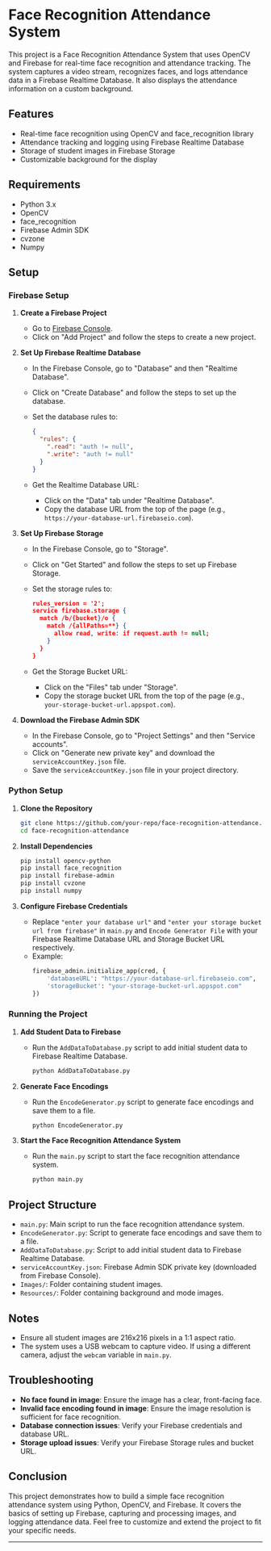 # Face Recognition Attendance System

This project is a Face Recognition Attendance System that uses OpenCV and Firebase for real-time face recognition and attendance tracking. The system captures a video stream, recognizes faces, and logs attendance data in a Firebase Realtime Database. It also displays the attendance information on a custom background.

## Features

- Real-time face recognition using OpenCV and face_recognition library
- Attendance tracking and logging using Firebase Realtime Database
- Storage of student images in Firebase Storage
- Customizable background for the display

## Requirements

- Python 3.x
- OpenCV
- face_recognition
- Firebase Admin SDK
- cvzone
- Numpy

## Setup

### Firebase Setup

1. **Create a Firebase Project**

   - Go to [Firebase Console](https://console.firebase.google.com/).
   - Click on "Add Project" and follow the steps to create a new project.

2. **Set Up Firebase Realtime Database**

   - In the Firebase Console, go to "Database" and then "Realtime Database".
   - Click on "Create Database" and follow the steps to set up the database.
   - Set the database rules to:
     ```json
     {
       "rules": {
         ".read": "auth != null",
         ".write": "auth != null"
       }
     }
     ```

   - Get the Realtime Database URL:
     - Click on the "Data" tab under "Realtime Database".
     - Copy the database URL from the top of the page (e.g., `https://your-database-url.firebaseio.com`).

3. **Set Up Firebase Storage**

   - In the Firebase Console, go to "Storage".
   - Click on "Get Started" and follow the steps to set up Firebase Storage.
   - Set the storage rules to:
     ```json
     rules_version = '2';
     service firebase.storage {
       match /b/{bucket}/o {
         match /{allPaths=**} {
           allow read, write: if request.auth != null;
         }
       }
     }
     ```

   - Get the Storage Bucket URL:
     - Click on the "Files" tab under "Storage".
     - Copy the storage bucket URL from the top of the page (e.g., `your-storage-bucket-url.appspot.com`).

4. **Download the Firebase Admin SDK**

   - In the Firebase Console, go to "Project Settings" and then "Service accounts".
   - Click on "Generate new private key" and download the `serviceAccountKey.json` file.
   - Save the `serviceAccountKey.json` file in your project directory.

### Python Setup

1. **Clone the Repository**

   ```bash
   git clone https://github.com/your-repo/face-recognition-attendance.git
   cd face-recognition-attendance
   ```

2. **Install Dependencies**

   ```bash
   pip install opencv-python
   pip install face_recognition
   pip install firebase-admin
   pip install cvzone
   pip install numpy
   ```

3. **Configure Firebase Credentials**

   - Replace `"enter your database url"` and `"enter your storage bucket url from firebase"` in `main.py` and `Encode Generator File` with your Firebase Realtime Database URL and Storage Bucket URL respectively.
   - Example:
     ```python
     firebase_admin.initialize_app(cred, {
         'databaseURL': "https://your-database-url.firebaseio.com",
         'storageBucket': "your-storage-bucket-url.appspot.com"
     })
     ```

### Running the Project

1. **Add Student Data to Firebase**

   - Run the `AddDataToDatabase.py` script to add initial student data to Firebase Realtime Database.
     ```bash
     python AddDataToDatabase.py
     ```

2. **Generate Face Encodings**

   - Run the `EncodeGenerator.py` script to generate face encodings and save them to a file.
     ```bash
     python EncodeGenerator.py
     ```

3. **Start the Face Recognition Attendance System**

   - Run the `main.py` script to start the face recognition attendance system.
     ```bash
     python main.py
     ```

## Project Structure

- `main.py`: Main script to run the face recognition attendance system.
- `EncodeGenerator.py`: Script to generate face encodings and save them to a file.
- `AddDataToDatabase.py`: Script to add initial student data to Firebase Realtime Database.
- `serviceAccountKey.json`: Firebase Admin SDK private key (downloaded from Firebase Console).
- `Images/`: Folder containing student images.
- `Resources/`: Folder containing background and mode images.

## Notes

- Ensure all student images are 216x216 pixels in a 1:1 aspect ratio.
- The system uses a USB webcam to capture video. If using a different camera, adjust the `webcam` variable in `main.py`.

## Troubleshooting

- **No face found in image**: Ensure the image has a clear, front-facing face.
- **Invalid face encoding found in image**: Ensure the image resolution is sufficient for face recognition.
- **Database connection issues**: Verify your Firebase credentials and database URL.
- **Storage upload issues**: Verify your Firebase Storage rules and bucket URL.

## Conclusion

This project demonstrates how to build a simple face recognition attendance system using Python, OpenCV, and Firebase. It covers the basics of setting up Firebase, capturing and processing images, and logging attendance data. Feel free to customize and extend the project to fit your specific needs.

---
